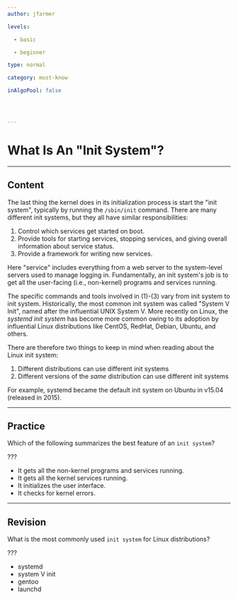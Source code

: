 ```yaml
---
author: jfarmer

levels:

  - basic

  - beginner

type: normal

category: must-know

inAlgoPool: false




---
```


# What Is An "Init System"?

---
## Content

The last thing the kernel does in its initialization process is start the "init system", typically by running the `/sbin/init` command.  There are many different init systems, but they all have similar responsibilities:

1. Control which services get started on boot.
2. Provide tools for starting services, stopping services, and giving overall information about service status.
3. Provide a framework for writing new services.

Here "service" includes everything from a web server to the system-level servers used to manage logging in.  Fundamentally, an init system's job is to get all the user-facing (i.e., non-kernel) programs and services running.

The specific commands and tools involved in (1)-(3) vary from init system to init system.  Historically, the most common init system was called "System V Init", named after the influential UNIX System V.  More recently on Linux, the *systemd init system* has become more common owing to its adoption by influential Linux distributions like CentOS, RedHat, Debian, Ubuntu, and others.

There are therefore two things to keep in mind when reading about the Linux init system:

1. Different distributions can use different init systems
2. Different versions of the *same* distribution can use different init systems

For example, systemd became the default init system on Ubuntu in v15.04 (released in 2015).

---
## Practice

Which of the following summarizes the best feature of an `init system`? 

???

* It gets all the non-kernel programs and services running.
* It gets all the kernel services running.
* It initializes the user interface.
* It checks for kernel errors.

---
## Revision

What is the most commonly used `init system` for Linux distributions? 

???

* systemd
* system V init
* gentoo
* launchd

